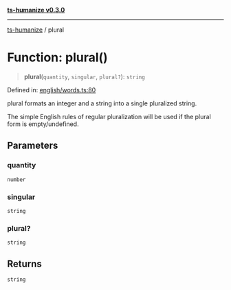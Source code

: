 [**ts-humanize v0.3.0**](../README.md)

***

[ts-humanize](../README.md) / plural

# Function: plural()

> **plural**(`quantity`, `singular`, `plural?`): `string`

Defined in: [english/words.ts:80](https://github.com/Shiv-SB/ts-humanize/blob/9bcd5691bb2e0fd42cdb53f92863e87ba5754d6e/src/english/words.ts#L80)

plural formats an integer and a string into a single pluralized string.

The simple English rules of regular pluralization will be used
if the plural form is empty/undefined.

## Parameters

### quantity

`number`

### singular

`string`

### plural?

`string`

## Returns

`string`
